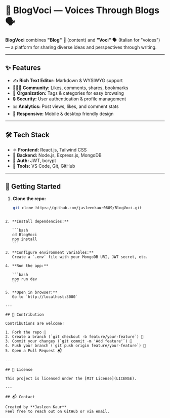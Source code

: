 
# 📝 BlogVoci — Voices Through Blogs 🗣️

**BlogVoci** combines **"Blog"** 📰 (content) and **"Voci"** 🗣️ (Italian for "voices") — a platform for sharing diverse ideas and perspectives through writing.

---

## ✨ Features

- ✍️ **Rich Text Editor:** Markdown & WYSIWYG support  
- 🧑‍🤝‍🧑 **Community:** Likes, comments, shares, bookmarks  
- 🔖 **Organization:** Tags & categories for easy browsing  
- 🔒 **Security:** User authentication & profile management  
- 📊 **Analytics:** Post views, likes, and comment stats  
- 📱 **Responsive:** Mobile & desktop friendly design  

---

## 🛠️ Tech Stack

- ⚛️ **Frontend:** React.js, Tailwind CSS  
- 🚀 **Backend:** Node.js, Express.js, MongoDB  
- 🔐 **Auth:** JWT, bcrypt  
- 🧩 **Tools:** VS Code, Git, GitHub  

---

## 🚀 Getting Started

1. **Clone the repo:**  
   ```bash
   git clone https://github.com/jasleenkaur0609/BlogVoci.git
````

2. **Install dependencies:**

   ```bash
   cd BlogVoci
   npm install
   ```

3. **Configure environment variables:**
   Create a `.env` file with your MongoDB URI, JWT secret, etc.

4. **Run the app:**

   ```bash
   npm run dev
   ```

5. **Open in browser:**
   Go to `http://localhost:3000`

---

## 🤝 Contribution

Contributions are welcome!

1. Fork the repo 🍴
2. Create a branch (`git checkout -b feature/your-feature`) 🌿
3. Commit your changes (`git commit -m 'Add feature'`) 💾
4. Push your branch (`git push origin feature/your-feature`) 🚀
5. Open a Pull Request 📬

---

## 📄 License

This project is licensed under the [MIT License](LICENSE).

---

## 📬 Contact

Created by **Jasleen Kaur**
Feel free to reach out on GitHub or via email.


